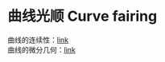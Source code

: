 # 曲线光顺 Curve fairing   

曲线的连续性：[link](../CubicSplines/GeometricContinuity.md)  
曲线的微分几何：[link](../DiscreteDifferential/Curves.md)

